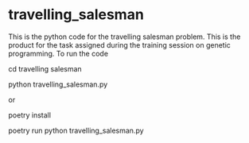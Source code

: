 # travelling_salesman
This is the python code for the travelling salesman problem. This is the product for the task assigned during the training session on genetic programming.
To run the code


cd travelling salesman

python travelling_salesman.py


or


poetry install


poetry run python travelling_salesman.py
